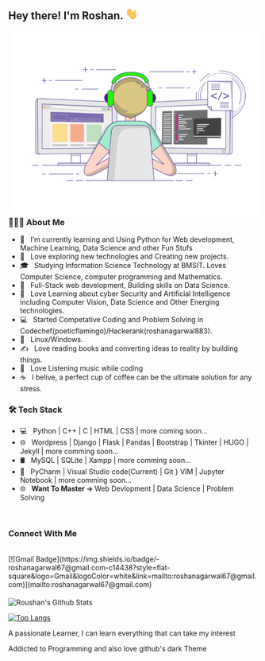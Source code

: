 <h2> Hey there! I'm Roshan. <img src="https://raw.githubusercontent.com/roushanagarwalla/roushanagarwalla/master/Hi.gif" width="25"></h2>
<img align="right" alt="GIF" src="https://raw.githubusercontent.com/roushanagarwalla/roushanagarwalla/master/gif3.gif" width="500"/>

<h3> 👨🏻‍💻 About Me </h3>

- 🔭 &nbsp; I’m currently learning and Using Python for Web development, Machine Learning, Data Science and other Fun Stufs
- 🤔 &nbsp; Love exploring new technologies and Creating new projects.
- 🎓 &nbsp; Studying Information Science Technology at BMSIT. Loves Computer Science, computer programming and Mathematics.
- 💼 &nbsp; Full-Stack web development, Building skills on Data Science.
- 🌱 &nbsp; Love Learning about cyber Security and Artificial Intelligence including Computer Vision, Data Science and Other Energing technologies.
- 💻 &nbsp; Started Competative Coding and Problem Solving in Codechef(poeticflamingo)/Hackerank(roshanagarwal883).
- 🔭 &nbsp; Linux/Windows.
- ✍️ &nbsp; Love reading books and converting ideas to reality by building things.
- 🤔 &nbsp; Love Listening music while coding 
- ☕ &nbsp; I belive, a perfect cup of coffee can be the ultimate solution for any stress.

<h3>🛠 Tech Stack</h3>

- 💻 &nbsp; Python | C++ | C | HTML | CSS | more coming soon...   
- 🌐 &nbsp; Wordpress | Django | Flask | Pandas | Bootstrap | Tkinter | HUGO | Jekyll | more comming soon... 
- 🛢 &nbsp; MySQL | SQLite | Xampp | more comming soon...
- 🔧 &nbsp; PyCharm | Visual Studio code(Current) | Git } VIM | Jupyter Notebook | more comming soon... 
- 🌐 &nbsp; <strong>Want To Master -> </strong> Web Devlopment | Data Science | Problem Solving
<br>


<h3 style=="text-align:center;">Connect With Me</h3>
<br>
[![Gmail Badge](https://img.shields.io/badge/-roshanagarwal67@gmail.com-c14438?style=flat-square&logo=Gmail&logoColor=white&link=mailto:roshanagarwal67@gmail.com)](mailto:roshanagarwal67@gmail.com)


<br>
<br>

<!-- ![Roushan's Github Stats](https://github-readme-stats.vercel.app/api?username=roushanagarwallak&show_icons=true&title_color=fff&icon_color=79ff97&text_color=9f9f9f&bg_color=151515) -->
<img align="center" src="https://github-readme-stats.vercel.app/api?username=roushanagarwalla&include_all_commits=true&count_private=true&show_icons=true&line_height=20&title_color=7A7ADB&icon_color=2234AE&text_color=D3D3D3&bg_color=0,000000,130F40" alt="Roushan's Github Stats">

</br>

[![Top Langs](https://github-readme-stats.vercel.app/api/top-langs/?username=roushanagarwalla&layout=compact&text_color=daf7dc&bg_color=151515)](https://github.com/roushanagarwalla/github-readme-stats)

<p> A passionate Learner, I can learn everything that can take my interest</p>
<p> Addicted to Programming and also love github's dark Theme</p> 